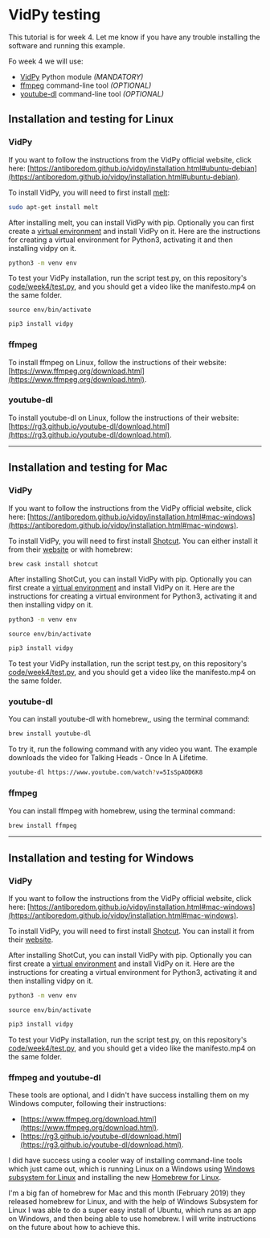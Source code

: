 # VidPy testing

This tutorial is for week 4. Let me know if you have any trouble installing the software and running this example.

Fo week 4 we will use:
* [VidPy](https://antiboredom.github.io/vidpy/) Python module *(MANDATORY)*
* [ffmpeg](https://www.ffmpeg.org/) command-line tool *(OPTIONAL)*
* [youtube-dl](https://rg3.github.io/youtube-dl/) command-line tool *(OPTIONAL)*

## Installation and testing for Linux

### VidPy

If you want to follow the instructions from the VidPy official website, click here: [https://antiboredom.github.io/vidpy/installation.html#ubuntu-debian](https://antiboredom.github.io/vidpy/installation.html#ubuntu-debian).

To install VidPy, you will need to first install [melt](https://www.mltframework.org/docs/melt/):

```bash
sudo apt-get install melt
```

After installing melt, you can install VidPy with pip. Optionally you can first create a [virtual environment](virtual-environment.md) and install VidPy on it. Here are the instructions for creating a virtual environment for Python3, activating it and then installing vidpy on it.

```bash
python3 -m venv env
```

To test your VidPy installation, run the script test.py, on this repository's [code/week4/test.py](code/week4/test.py), and you should get a video like the manifesto.mp4 on the same folder.


```
source env/bin/activate
```

```bash
pip3 install vidpy
```

### ffmpeg

To install ffmpeg on Linux, follow the instructions of their website: [https://www.ffmpeg.org/download.html](https://www.ffmpeg.org/download.html).

### youtube-dl

To install youtube-dl on Linux, follow the instructions of their website: [https://rg3.github.io/youtube-dl/download.html](https://rg3.github.io/youtube-dl/download.html).

---

## Installation and testing for Mac

### VidPy

If you want to follow the instructions from the VidPy official website, click here: [https://antiboredom.github.io/vidpy/installation.html#mac-windows](https://antiboredom.github.io/vidpy/installation.html#mac-windows).

To install VidPy, you will need to first install [Shotcut](https://www.shotcut.org/). You can either install it from their [website](https://www.shotcut.org/download/) or with homebrew:

```bash
brew cask install shotcut
```

After installing ShotCut, you can install VidPy with pip. Optionally you can first create a [virtual environment](virtual-environment.md) and install VidPy on it. Here are the instructions for creating a virtual environment for Python3, activating it and then installing vidpy on it.

```bash
python3 -m venv env
```

```
source env/bin/activate
```

```bash
pip3 install vidpy
```

To test your VidPy installation, run the script test.py, on this repository's [code/week4/test.py](code/week4/test.py), and you should get a video like the manifesto.mp4 on the same folder.

### youtube-dl

You can install youtube-dl with homebrew,, using the terminal command:

```bash
brew install youtube-dl
```

To try it, run the following command with any video you want. The example downloads the video for Talking Heads - Once In A Lifetime.

```bash
youtube-dl https://www.youtube.com/watch?v=5IsSpAOD6K8
```

### ffmpeg

You can install ffmpeg with homebrew, using the terminal command:

```bash
brew install ffmpeg
```

---

## Installation and testing for Windows

### VidPy

If you want to follow the instructions from the VidPy official website, click here: [https://antiboredom.github.io/vidpy/installation.html#mac-windows](https://antiboredom.github.io/vidpy/installation.html#mac-windows).

To install VidPy, you will need to first install [Shotcut](https://www.shotcut.org/). You can install it from their [website](https://www.shotcut.org/download/).


After installing ShotCut, you can install VidPy with pip. Optionally you can first create a [virtual environment](virtual-environment.md) and install VidPy on it. Here are the instructions for creating a virtual environment for Python3, activating it and then installing vidpy on it.

```bash
python3 -m venv env
```

```
source env/bin/activate
```

```bash
pip3 install vidpy
```

To test your VidPy installation, run the script test.py, on this repository's [code/week4/test.py](code/week4/test.py), and you should get a video like the manifesto.mp4 on the same folder.

### ffmpeg and youtube-dl

These tools are optional, and I didn't have success installing them on my Windows computer, following their instructions:

* [https://www.ffmpeg.org/download.html](https://www.ffmpeg.org/download.html).
* [https://rg3.github.io/youtube-dl/download.html](https://rg3.github.io/youtube-dl/download.html).

I did have success using a cooler way of installing command-line tools which just came out, which is running Linux on a Windows using [Windows subsystem for Linux](https://docs.microsoft.com/en-us/windows/wsl/install-win10) and installing the new [Homebrew for Linux](https://brew.sh/2019/02/02/homebrew-2.0.0/).

I'm a big fan of homebrew for Mac and this month (February 2019) they released homebrew for Linux, and with the help of Windows Subsystem for Linux I was able to do a super easy install of Ubuntu, which runs as an app on Windows, and then being able to use homebrew. I will write instructions on the future about how to achieve this.
